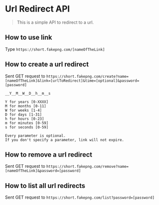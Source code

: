 # Url Redirect API

> This is a simple API to redirect to a url.

## How to use link

Type `https://short.fakepng.com/[nameOfTheLink]`

## How to create a url redirect

Sent GET request to `https://short.fakepng.com/create?name=[nameOfTheLink]&link=[urlToRedirect]&time=[optional]&password=[password]`

```
__Y__M__W__D__h__m__s

Y for years [0-XXXX]
M for months [0-11]
W for weeks [1-4]
D for days [1-31]
h for hours [0-23]
m for minutes [0-59]
s for seconds [0-59]

Every parameter is optional.
If you don't specify a parameter, link will not expire.
```

## How to remove a url redirect

Sent GET request to `https://short.fakepng.com/remove?name=[nameOfTheLink]&password=[password]`

## How to list all url redirects

Sent GET request to `https://short.fakepng.com/list?password=[password]`

